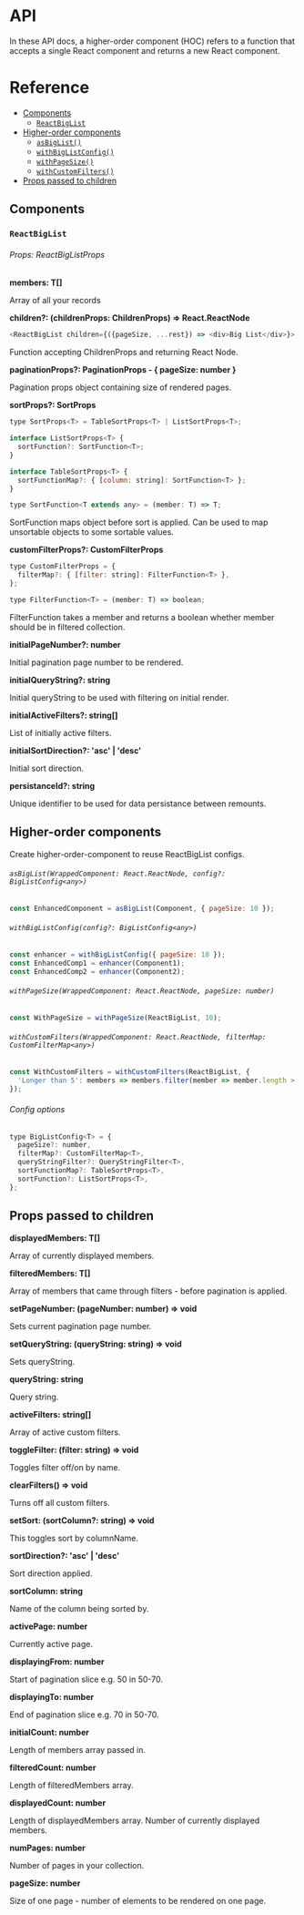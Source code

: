 # API

In these API docs, a higher-order component (HOC) refers to a function that accepts a single React component and returns a new React component.

# Reference

- [Components](#components)
  - [`ReactBigList`](#react-big-list)
- [Higher-order components](#higher-order-components)
  - [`asBigList()`](#as-big-list)
  - [`withBigListConfig()`](#with-big-list-config)
  - [`withPageSize()`](#with-page-size)
  - [`withCustomFilters()`](#with-custom-filters)
- [Props passed to children](#props-children)

## Components

### `ReactBigList`

###### Props: ReactBigListProps

**members: T[]**

Array of all your records

**children?: (childrenProps: ChildrenProps<T>) => React.ReactNode**

```js
<ReactBigList children={({pageSize, ...rest}) => <div>Big List</div>}>
```

Function accepting ChildrenProps and returning React Node.

**paginationProps?: PaginationProps - { pageSize: number }**

Pagination props object containing size of rendered pages.

**sortProps?: SortProps**

```js
type SortProps<T> = TableSortProps<T> | ListSortProps<T>;

interface ListSortProps<T> {
  sortFunction?: SortFunction<T>;
}

interface TableSortProps<T> {
  sortFunctionMap?: { [column: string]: SortFunction<T> };
}

type SortFunction<T extends any> = (member: T) => T;
```

SortFunction maps object before sort is applied. Can be used to map unsortable objects to some sortable values.

**customFilterProps?: CustomFilterProps**

```js
type CustomFilterProps = {
  filterMap?: { [filter: string]: FilterFunction<T> },
};

type FilterFunction<T> = (member: T) => boolean;
```

FilterFunction takes a member and returns a boolean whether member should be in filtered collection.

**initialPageNumber?: number**

Initial pagination page number to be rendered.

**initialQueryString?: string**

Initial queryString to be used with filtering on initial render.

**initialActiveFilters?: string[]**

List of initially active filters.

**initialSortDirection?: 'asc' | 'desc'**

Initial sort direction.

**persistanceId?: string**

Unique identifier to be used for data persistance between remounts.

## Higher-order components

Create higher-order-component to reuse ReactBigList configs.

###### `asBigList(WrappedComponent: React.ReactNode, config?: BigListConfig<any>)`

```js
const EnhancedComponent = asBigList(Component, { pageSize: 10 });
```

###### `withBigListConfig(config?: BigListConfig<any>)`

```js
const enhancer = withBigListConfig({ pageSize: 10 });
const EnhancedComp1 = enhancer(Component1);
const EnhancedComp2 = enhancer(Component2);
```

###### `withPageSize(WrappedComponent: React.ReactNode, pageSize: number)`

```js
const WithPageSize = withPageSize(ReactBigList, 10);
```

###### `withCustomFilters(WrappedComponent: React.ReactNode, filterMap: CustomFilterMap<any>)`

```js
const WithCustomFilters = withCustomFilters(ReactBigList, {
  'Longer than 5': members => members.filter(member => member.length > 5),
});
```

###### Config options

```js
type BigListConfig<T> = {
  pageSize?: number,
  filterMap?: CustomFilterMap<T>,
  queryStringFilter?: QueryStringFilter<T>,
  sortFunctionMap?: TableSortProps<T>,
  sortFunction?: ListSortProps<T>,
};
```

## Props passed to children

**displayedMembers: T[]**

Array of currently displayed members.

**filteredMembers: T[]**

Array of members that came through filters - before pagination is applied.

**setPageNumber: (pageNumber: number) => void**

Sets current pagination page number.

**setQueryString: (queryString: string) => void**

Sets queryString.

**queryString: string**

Query string.

**activeFilters: string[]**

Array of active custom filters.

**toggleFilter: (filter: string) => void**

Toggles filter off/on by name.

**clearFilters() => void**

Turns off all custom filters.

**setSort: (sortColumn?: string) => void**

This toggles sort by columnName.

**sortDirection?: 'asc' | 'desc'**

Sort direction applied.

**sortColumn: string**

Name of the column being sorted by.

**activePage: number**

Currently active page.

**displayingFrom: number**

Start of pagination slice e.g. 50 in 50-70.

**displayingTo: number**

End of pagination slice e.g. 70 in 50-70.

**initialCount: number**

Length of members array passed in.

**filteredCount: number**

Length of filteredMembers array.

**displayedCount: number**

Length of displayedMembers array. Number of currently displayed members.

**numPages: number**

Number of pages in your collection.

**pageSize: number**

Size of one page - number of elements to be rendered on one page.
